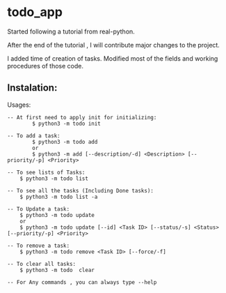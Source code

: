 # todo_app

Started following a tutorial from real-python.


After the end of the tutorial , I will contribute major changes to the project.


I added time of creation of tasks. 
Modified most of the fields and working procedures of those code.

Instalation:
  -- 

Usages: 

    -- At first need to apply init for initializing:
            $ python3 -m todo init

    -- To add a task:
            $ python3 -m todo add 
            or 
            $ python3 -m add [--description/-d] <Description> [--priority/-p] <Priority>
    
    -- To see lists of Tasks:
	    $ python3 -m todo list

    -- To see all the tasks (Including Done tasks):
	    $ python3 -m todo list -a

    -- To Update a task:
	    $ python3 -m todo update
	    or 
	    $ python3 -m todo update [--id] <Task ID> [--status/-s] <Status> [--priority/-p] <Priority>
    
    -- To remove a task:
	    $ python3 -m todo remove <Task ID> [--force/-f]

    -- To clear all tasks:
	    $ python3 -m todo  clear

    -- For Any commands , you can always type --help

 
